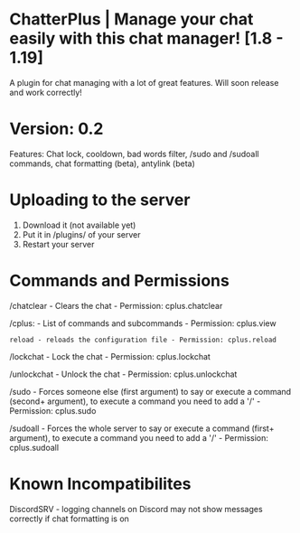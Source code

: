 # ChatterPlus | Manage your chat easily with this chat manager! [1.8 - 1.19]
A plugin for chat managing with a lot of great features. Will soon release and work correctly!

# Version: 0.2

Features: Chat lock, cooldown, bad words filter, /sudo and /sudoall commands, chat formatting (beta), antylink (beta)

# Uploading to the server

1. Download it (not available yet)
2. Put it in /plugins/ of your server
3. Restart your server

# Commands and Permissions

/chatclear - Clears the chat - Permission: cplus.chatclear

/cplus: - List of commands and subcommands - Permission: cplus.view

    reload - reloads the configuration file - Permission: cplus.reload
    
/lockchat - Lock the chat - Permission: cplus.lockchat


/unlockchat - Unlock the chat - Permission: cplus.unlockchat

/sudo - Forces someone else (first argument) to say or execute a command (second+ argument), to execute a command you need to add a '/' - Permission: cplus.sudo

/sudoall - Forces the whole server to say or execute a command (first+ argument), to execute a command you need to add a '/' - Permission: cplus.sudoall

# Known Incompatibilites

DiscordSRV - logging channels on Discord may not show messages correctly if chat formatting is on
